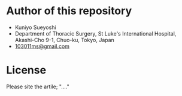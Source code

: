 # Author of this repository
* Kuniyo Sueyoshi
* Department of Thoracic Surgery, St Luke's International Hospital, Akashi-Cho 9-1, Chuo-ku, Tokyo, Japan
* 103011ms@gmail.com

# License
Please site the artile; "...."
